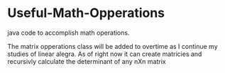 # Useful-Math-Opperations
java code to accomplish math operations.

The matrix opperations class will be added to overtime as I continue my
studies of linear alegra. As of right now it can create matricies and
recursivly calculate the determinant of any nXn matrix
